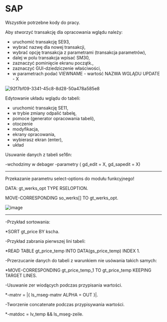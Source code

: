 # SAP
Wszystkie potrzebne kody do pracy.

Aby stworzyć transakcję dla opracowania wglądu należy:

- uruchomić transakcję SE93,
- wybrać nazwę dla nowej transakcji,
- wybrać opcję transakcja z parametrami (transakcja parametrów),
- dalej w polu transakcja wpisać SM30,
- zaznaczyć pominięcie ekranu początk.,
- zaznaczyć GUI-dziedziczenie właściwości,
- w parametrach podać VIEWNAME - wartość NAZWA WGLĄDU
		      UPDATE	- X
		      
![92f7bf09-3341-45c8-8d28-50a478a585e8](https://user-images.githubusercontent.com/91785152/198004684-a3dce76d-9377-49cf-a564-8c2e45915daa.jpg)
   
Edytowanie układu wglądu do tabeli:

- uruchomić transakcję SE11,
- w trybie zmiany odpalić tabelę,
- pomoce (generator opracowania tabeli),
- otoczenie
- modyfikacja,
- ekrany opracowania,
- wybierasz ekran (enter),
- układ

Usuwanie danych z tabeli se16n:

-wchodzimy w debager
-parametry ( gd_edit = X, gd_sapedit = X)

---------------------------------------------------------------
Przekazanie parametru select-options do modułu funkcyjnego!

DATA: gt_werks_opt TYPE RSELOPTION.

MOVE-CORRESPONDING so_werks[] TO gt_werks_opt.

![image](https://user-images.githubusercontent.com/91785152/196413115-73fcfaf3-132a-4c11-88c1-482532c18bc6.png)

---------------------------------------------------------------
-Przykład sortowania: 

*SORT gt_price BY kscha.

-Przykład zabrania pierwszej lini tabeli: 

*READ TABLE gt_price_temp INTO DATA(gs_price_temp) INDEX 1.

-Przerzucanie danych do tabeli z warunkiem nie usówania takich samych:

*MOVE-CORRESPONDING gt_price_temp_1 TO  gt_price_temp KEEPING TARGET LINES.

-Usuwanie zer wiodących podczas przypisania wartości.

*<line>-matnr = |{ ls_mseg-matnr ALPHA = OUT }|.
	
-Tworzenie concatenate podczas przypisywania wartości.
	
*<line>-matdoc = lv_temp && ls_mseg-zeile.
